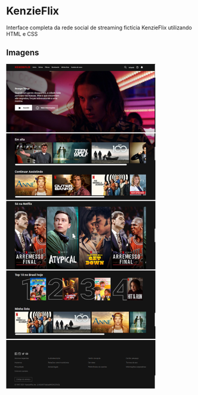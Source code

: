 # KenzieFlix

Interface completa da rede social de streaming fictícia KenzieFlix utilizando HTML e CSS 

## Imagens

<div align="left">
    <img src="/assets/img/screen1.png" width="400px"</img> 
</div>

<div align="left">
    <img src="/assets/img/screen2.png" width="400px"</img> 
</div>

<div align="left">
    <img src="/assets/img/screen3.png" width="400px"</img> 
</div>

<div align="left">
    <img src="/assets/img/screen4.png" width="400px"</img> 
</div>
<div align="left">
    <img src="/assets/img/screen5.png" width="400px"</img> 
</div>
